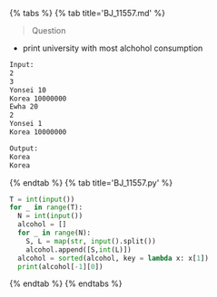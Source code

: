 {% tabs %}
{% tab title='BJ_11557.md' %}

> Question

* print university with most alchohol consumption

```txt
Input:
2
3
Yonsei 10
Korea 10000000
Ewha 20
2
Yonsei 1
Korea 10000000

Output:
Korea
Korea
```

{% endtab %}
{% tab title='BJ_11557.py' %}

```py
T = int(input())
for _ in range(T):
  N = int(input())
  alcohol = []
  for _ in range(N):
    S, L = map(str, input().split())
    alcohol.append([S,int(L)])
  alcohol = sorted(alcohol, key = lambda x: x[1])
  print(alcohol[-1][0])
```

{% endtab %}
{% endtabs %}
